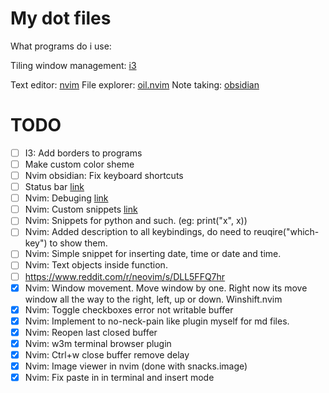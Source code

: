 # My dot files
What programs do i use:

Tiling window management: [i3](https://i3wm.org)

Text editor: [nvim](https://github.com/neovim/neovim)
File explorer: [oil.nvim](https://github.com/stevearc/oil.nvim)
Note taking: [obsidian](https://obsidian.md)

# TODO
- [ ] I3: Add borders to programs
- [ ] Make custom color sheme
- [ ] Nvim obsidian: Fix keyboard shortcuts
- [ ] Status bar [link](https://www.reddit.com/r/i3wm/comments/79m7td/is_there_a_list_of_status_bars/)
- [ ] Nvim: Debuging [link](https://youtu.be/fvRwG17XsaA)
- [ ] Nvim: Custom snippets [link](https://youtu.be/Y3XWijJgdJs)
- [ ] Nvim: Snippets for python and such. (eg: print("x", x))
- [ ] Nvim: Added description to all keybindings, do need to reuqire("which-key") to show them.
- [ ] Nvim: Simple snippet for inserting date, time or date and time.
- [ ] Nvim: Text objects inside function.
- [ ] https://www.reddit.com/r/neovim/s/DLL5FFQ7hr
- [x] Nvim: Window movement. Move window by one. Right now its move window all the way to the right, left, up or down. Winshift.nvim
- [x] Nvim: Toggle checkboxes error not writable buffer
- [x] Nvim: Implement to no-neck-pain like plugin myself for md files.
- [x] Nvim: Reopen last closed buffer
- [x] Nvim: w3m terminal browser plugin
- [x] Nvim: Ctrl+w close buffer remove delay
- [x] Nvim: Image viewer in nvim (done with snacks.image)
- [x] Nvim: Fix paste in in terminal and insert mode
